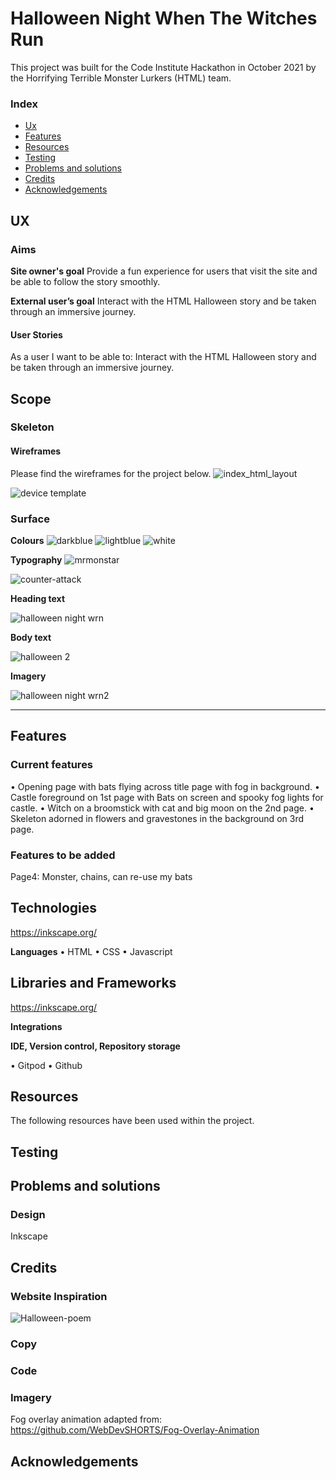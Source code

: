 # Halloween Night When The Witches Run
This project was built for the Code Institute Hackathon in October 2021 by the Horrifying Terrible Monster Lurkers (HTML) team.





### Index

- [Ux](#ux)
- [Features](#features)
- [Resources](#resources)
- [Testing](#testing)
- [Problems and solutions](#problems-and-solutions)
- [Credits](#credits)
- [Acknowledgements](#acknowledgements)




## UX
 
### Aims

**Site owner's goal**
Provide a fun experience for users that visit the site and be able to follow the story smoothly.

**External user’s goal** 
Interact with the HTML Halloween story and be taken through an immersive journey.

 
#### User Stories

As a user I want to be able to: Interact with the HTML Halloween story and be taken through an immersive journey.



## Scope



### Skeleton



#### Wireframes

Please find the wireframes for the project below. 
![index_html_layout](https://user-images.githubusercontent.com/65243328/137497378-7265d2f1-ab8d-4646-9661-6e61e24d607a.png)

![device template](https://user-images.githubusercontent.com/65243328/137595051-4e689f4b-e633-4c37-acbc-61fe6c90f2e4.png)




### Surface


**Colours**
![darkblue](https://user-images.githubusercontent.com/65243328/137500381-fe827910-0969-4516-b33c-d7f7b74cfb36.JPG)
![lightblue](https://user-images.githubusercontent.com/65243328/137500395-a7110d5c-3514-49dd-b6a7-826563f82e6b.JPG)
![white](https://user-images.githubusercontent.com/65243328/137595371-00a5c8b8-a0aa-476c-a890-c917cf4f19ad.JPG)


**Typography**
![mrmonstar](https://user-images.githubusercontent.com/65243328/137498123-76287d9b-571a-4a70-acef-b2be90e31293.png)

![counter-attack](https://user-images.githubusercontent.com/65243328/137498135-50eb3006-ade2-41e4-8a69-93d4956c41e9.png)



**Heading text**

![halloween night wrn](https://user-images.githubusercontent.com/65243328/137498993-02ee9ba7-51ca-440e-982d-817c14ec6d2a.JPG)



**Body text**

![halloween 2](https://user-images.githubusercontent.com/65243328/137626336-0bbeb7e3-6067-4f48-8da3-4712fee7640e.JPG)



**Imagery**

![halloween night wrn2](https://user-images.githubusercontent.com/65243328/137626218-495cdf0b-4775-47ce-89b2-744960b87c51.JPG)


---
## Features

### Current features

• Opening page with bats flying across title page with fog in background.
• Castle foreground on 1st page with Bats on screen and spooky fog lights for castle.
• Witch on a broomstick with cat and big moon on the 2nd page.
• Skeleton adorned in flowers and gravestones in the background on 3rd page.

### Features to be added

Page4: Monster, chains, can re-use my bats



## Technologies 

https://inkscape.org/

**Languages**
• HTML
• CSS
• Javascript

## Libraries and Frameworks
https://inkscape.org/

**Integrations**


**IDE, Version control, Repository storage**

• Gitpod
• Github

## Resources

The following resources have been used within the project.



## Testing



## Problems and solutions

### Design 
Inkscape

## Credits


### Website Inspiration
![Halloween-poem](https://user-images.githubusercontent.com/65243328/137500980-6c598948-cdaa-4b32-9ffe-fe75ee611294.jpg)


### Copy


### Code


### Imagery
Fog overlay animation adapted from: https://github.com/WebDevSHORTS/Fog-Overlay-Animation


## Acknowledgements
